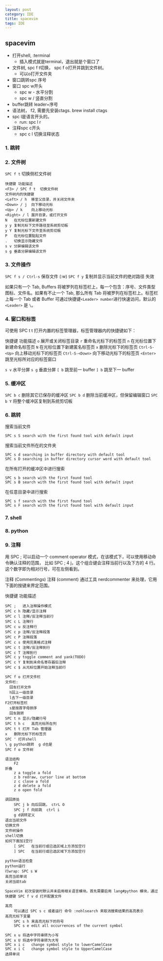```yaml
---
layout: post
category: IDE
title: spacevim
tags: IDE
---
```


## spacevim

- 打开shell, :terminal
  - 插入模式就是terminal，退出就是个窗口了
- 文件树, spc f t切换， spc f o打开并跳到文件树。
  - 可以o打开文件夹
- 窗口跳转spc 序号
- 窗口 spc w开头
  - spc w - 水平分割
  - spc w / 竖直分割
- buffer跳转 leader\+序号
- 语法树， f2, 需要先安装ctags. brew install ctags
- spc l是语言开头的。
  - run: spc l r
- 注释spc c开头
  - spc c l 切换注释状态

### 1. 跳转

### 2. 文件树
`SPC f t`	切换侧栏文件树

```
快捷键	功能描述
<F3> / SPC f t	切换文件树
文件树内的快捷键	 
<Left> / h	移至父目录，并关闭文件夹
<Down> / j	向下移动光标
<Up> / k	向上移动光标
<Right> / l	展开目录，或打开文件
N	在光标位置新建文件
y y	复制光标下文件路径至系统剪切板
y Y	复制光标下文件至系统剪切板
P	在光标位置黏贴文件
.	切换显示隐藏文件
s v	分屏编辑该文件
s g	垂直分屏编辑该文件
```

### 3. 文件操作
`SPC f s / Ctrl-s`	保存文件 (:w)
`SPC f y`	复制并显示当前文件的绝对路径  失效

如果只有一个 Tab, Buffers 将被罗列在标签栏上，每一个包含：序号、文件类型图标、文件名。如果有不止一个 Tab, 那么所有 Tab 将被罗列在标签栏上。标签栏上每一个 Tab 或者 Buffer 可通过快捷键` <Leader> number `进行快速访问，默认的 `<Leader>` 是 `\`。

### 4. 窗口和标签

可使用 SPC t t 打开内置的标签管理器，标签管理器内的快捷键如下：

快捷键	功能描述
`o`	展开或关闭标签目录
`r`	重命名光标下的标签页
`n`	在光标位置下新建命名标签页
`N`	在光标位置下新建匿名标签页
`x`	删除光标下的标签页
`Ctrl-S-<Up>`	向上移动光标下的标签页
`Ctrl-S-<Down>`	向下移动光标下的标签页
`<Enter>`	跳至光标所对应的标签窗口

`s v` 水平分屏
`s g` 垂直分屏
`[ b`	跳至前一 buffer
`] b`	跳至下一 buffer

### 5. 缓冲区
`SPC b c`	删除其它已保存的缓冲区
`SPC b d`	删除当前缓冲区，但保留编辑窗口
`SPC b Y`	将整个缓冲区复制到系统剪切板
### 6. 跳转
搜索当前文件
```
SPC s S	search with the first found tool with default input
```

搜索当前文件所在的文件夹
```
SPC s d	searching in buffer directory with default tool
SPC s D	searching in buffer directory cursor word with default tool
```

在所有打开的缓冲区中进行搜索
```
SPC s b	search with the first found tool
SPC s B	search with the first found tool with default input
```

在任意目录中进行搜索
```
SPC s f	search with the first found tool
SPC s F	search with the first found tool with default input
```

### 7. shell

### 8. python

### 9. 注释
用 SPC ; 可以启动一个 comment operator 模式，在该模式下，可以使用移动命令确认注释的范围， 比如 SPC ; 4 j，这个组合键会注释当前行以及下方的 4 行。这个数字即为相对行号，可在左侧看到。

注释 (Commentings)
注释 (comment) 通过工具 nerdcommenter 来处理，它用下面的按键来界定范围。

快捷键	功能描述
```
SPC ;	进入注释操作模式
SPC c h	隐藏/显示注释
SPC c l	注释/反注释当前行
SPC c L	注释行
SPC c u	反注释行
SPC c p	注释/反注释段落
SPC c P	注释段落
SPC c s	使用完美格式注释
SPC c t	注释/反注释到行
SPC c T	注释到行
SPC c y	toggle comment and yank(TODO)
SPC c Y	复制到未命名寄存器后注释
SPC c $	从光标位置开始注释当前行
```

```
SPC f o 打开文件栏
文件栏:
  回车打开文件
  h回上一级目录
  l去下一级目录
F2打开标签栏
  s是按首字母排序
  回车跳转
SPC t n	显示/隐藏行号
SPC t h c	高亮光标所在列
SPC t t	打开 Tab 管理器
x	删除光标下的标签页
SPC ' 打开shell
\ g python跳转  g d也是
SPC f o 文件树

语法结构
    F2
折叠
    z a	toggle a fold
    z b	redraw, cursor line at bottom
    z c	close a fold
    z d	delete a fold
    z o	open fold

调回原处
    SPC j b	向后回跳， ctrL O
    SPC j f	向前跳  ctrl i
    g d调转定义
退出当前文件
切换文件
文件树操作
shell切换
如何下面加1空行
    [ SPC	在当前行或已选区域上方添加空行
    ] SPC	在当前行或已选区域下方添加空行
 
python语法检查
python运行
行wrap: SPC s W
高亮当前单词
关闭当前tab

SpaceVim 初次安装时默认并未启用相关语言模块。首先需要启用 lang#python 模块，通过快捷键 SPC f v d 打开配置文件

高亮
    可以通过 SPC s c 或者运行 命令 :nohlsearch 来取消搜索结果的高亮表示
高亮光标下变量
    SPC s h 来高亮光标下的符号
    SPC s e	edit all occurrences of the current symbol

SPC x u	将选中字符串转为小写
SPC x U	将选中字符串转为大写
SPC x i c	change symbol style to lowerCamelCase
SPC x i C	change symbol style to UpperCamelCase
选择单词
```


